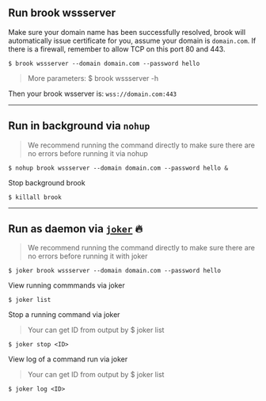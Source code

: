 ## Run brook wssserver

Make sure your domain name has been successfully resolved, brook will automatically issue certificate for you, assume your domain is `domain.com`. If there is a firewall, remember to allow TCP on this port 80 and 443.

```
$ brook wssserver --domain domain.com --password hello
```

> More parameters: $ brook wssserver -h

Then your brook wsserver is: `wss://domain.com:443`

---

## Run in background via `nohup`

> We recommend running the command directly to make sure there are no errors before running it via nohup

```
$ nohup brook wssserver --domain domain.com --password hello &
```

Stop background brook

```
$ killall brook
```

---

## Run as daemon via [`joker`](https://github.com/txthinking/joker) 🔥

> We recommend running the command directly to make sure there are no errors before running it with joker

```
$ joker brook wssserver --domain domain.com --password hello
```

View running commmands via joker

```
$ joker list
```

Stop a running command via joker

> Your can get ID from output by $ joker list

```
$ joker stop <ID>
```

View log of a command run via joker

> Your can get ID from output by $ joker list

```
$ joker log <ID>
```

